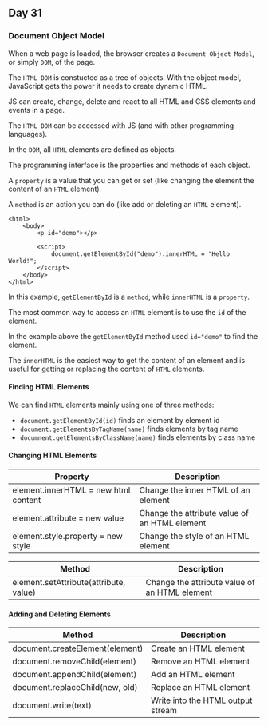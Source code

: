 ## Day 31

### Document Object Model

When a web page is loaded, the browser creates a `Document Object Model`, or simply `DOM`, of the page.

The `HTML DOM` is constucted as a tree of objects. With the object model, JavaScript gets the power it needs to create dynamic HTML.

JS can create, change, delete and react to all HTML and CSS elements and events in a page.

The `HTML DOM` can be accessed  with JS (and with other programming languages).

In the `DOM`, all `HTML` elements are defined as objects.

The programming interface is the properties and methods of each object.

A `property` is a value that you can get or set (like changing the element the content of an `HTML` element).

A `method` is an action you can do (like add or deleting an `HTML` element).
```
<html>
    <body>
        <p id="demo"></p>

        <script>
            document.getElementById("demo").innerHTML = "Hello World!";
        </script>
    </body>
</html>
```

In this example, `getElementById` is a `method`, while `innerHTML` is a `property`.

The most common way to access an `HTML` element is to use the `id` of the element.

In the example above the `getElementById` method used `id="demo"` to find the element.

The `innerHTML` is the easiest way to get the content of an element and is useful for getting or replacing the content of `HTML` elements.

#### Finding HTML Elements

We can find `HTML` elements mainly using one of three methods:
- `document.getElementById(id)` finds an element by element id
- `document.getElementsByTagName(name)` finds elements by tag name
- `documnent.getElementsByClassName(name)` finds elements by class name

#### Changing HTML Elements

|Property|Description|
|--------|-----------|
|element.innerHTML =  new html content|Change the inner HTML of an element|
|element.attribute = new value|Change the attribute value of an HTML element|
|element.style.property = new style|Change the style of an HTML element|

|Method|Description|
|------|-----------|
|element.setAttribute(attribute, value)|Change the attribute value of an HTML element|

#### Adding and Deleting Elements

|Method|Description|
|------|-----------|
|document.createElement(element)|Create an HTML element|
document.removeChild(element)|Remove an HTML element|
document.appendChild(element)|Add an HTML element|
document.replaceChild(new, old)|Replace an HTML element|
document.write(text)|Write into the HTML output stream|